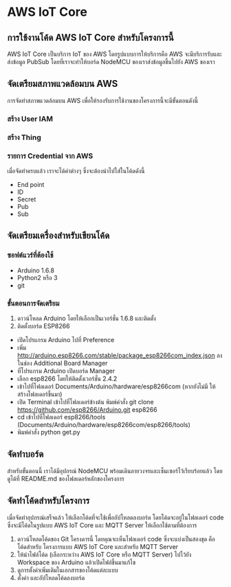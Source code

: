 # AWS IoT Core
## การใช้งานโค้ด AWS IoT Core สำหรับโครงการนี้

AWS IoT Core เป็นบริการ IoT ของ AWS โดยรูปแบบการให้บริการคือ AWS จะมีบริการรับและส่งข้อมูล PubSub โดยที่เราจะทำให้บอร์ด NodeMCU ของเราส่งข้อมูลขึ้นไปยัง AWS ของเรา

## จัดเตรียมสภาพแวดล้อมบน AWS

การจัดทำสภาพแวดล้อมบน AWS เพื่อให้รองรับการใช้งานของโครงการนี้จะมีขั้นตอนดังนี้

### สร้าง User IAM

### สร้าง Thing

### รายการ Credential จาก AWS

เมื่อจัดทำครบแล้ว เราจะได้ค่าต่างๆ ซึ่งจะต้องนำไปใส่ในโค้ดดังนี้

- End point
- ID
- Secret
- Pub
- Sub

## จัดเตรียมเครื่องสำหรับเขียนโค้ด

### ซอฟต์แวร์ที่ต้องใช้

- Arduino 1.6.8
- Python2 หรือ 3
- git

### ขั้นตอนการจัดเตรียม

1. ดาวน์โหลด Arduino โดยให้เลือกเป็นเวอร์ชั่น 1.6.8 และติดตั้ง
2. ติดตั้งบอร์ด ESP8266
 - เปิดโปรแกรม Arduino ไปที่ Preference
 - เพิ่ม http://arduino.esp8266.com/stable/package_esp8266com_index.json ลงในช่อง Additional Board Manager
 - ที่โปรแกรม Arduino เปิดบอร์ด Manager
 - เลือก esp8266 โดยให้ติดตั้งเวอร์ชั่น 2.4.2
 - เข้าไปที่โฟลเดอร์ Documents/Arduino/hardware/esp8266com (หากยังไม่มี ให้สร้างโฟลเดอร์ขึ้นมา)
 - เปิด Terminal เข้าไปที่โฟลเดอร์ข้างต้น พิมพ์คำสั่ง git clone https://github.com/esp8266/Arduino.git esp8266
 - cd เข้าไปที่โฟลเดอร์ esp8266/tools (Documents/Arduino/hardware/esp8266com/esp8266/tools)
 - พิมพ์คำสั่ง python get.py

## จัดทำบอร์ด

สำหรับขั้นตอนนี้ เราได้มีอุปกรณ์ NodeMCU พร้อมเดินลายวงจรและเซ็นเซอร์ไว้เรียบร้อยแล้ว โดยดูได้ที่ README.md ของโฟลเดอร์หลักของโครงการ

## จัดทำโค้ดสำหรับโครงการ

เมื่อจัดทำอุปกรณ์เสร็จแล้ว ให้เลือกโค้ดที่จะใช้เพื่ออัปโหลดลงบอร์ด โดยโค้ดจะอยู่ในโฟลเดอร์ code ซึ่งจะมีโค้ดในรูปแบบ AWS IoT Core และ MQTT Server ให้เลือกใช้ตามที่ต้องการ

1. ดาวน์โหลดโค้ดของ Git โครงดารนี้ โดยคุณจะเห็นโฟลเดอร์ code ซึ่งจะแบ่งเป็นสองชุด คือโค้ดสำหรับ โครงการแบบ AWS IoT Core และสำหรับ MQTT Server
2. ให้นำไฟล์โค้ด (เลือกระหว่าง AWS IoT Core หรือ MQTT Server) ไปไว้ยัง Workspace ของ Arduino แล้วเปิดไฟล์ขึ้นมาแก้ไข
3. ดูการตั้งค่าเพิ่มเติมในเอกสารของโค้ดแต่ละแบบ
4. ตั้งค่า และอัปโหลดโค้ดลงบอร์ด